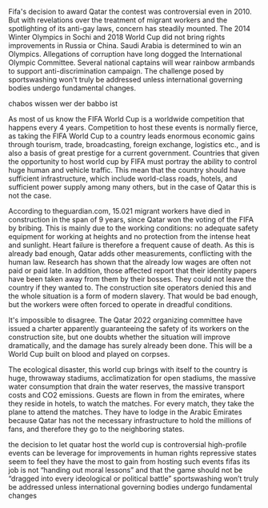 
Fifa's decision to award Qatar the contest was controversial even in 2010. But with revelations over the treatment of migrant workers and the spotlighting of its anti-gay laws, concern has steadily mounted. The 2014 Winter Olympics in Sochi and 2018 World Cup did not bring rights improvements in Russia or China. Saudi Arabia is determined to win an Olympics. Allegations of corruption have long dogged the International Olympic Committee. Several national captains will wear rainbow armbands to support anti-discrimination campaign. The challenge posed by sportswashing won't truly be addressed unless international governing bodies undergo fundamental changes.

chabos wissen wer der babbo ist



As most of us know the FIFA World Cup is a worldwide competition that happens every 4 years. Competition to host these events is normally fierce, as taking the FIFA World Cup to a country leads enormous economic gains through tourism, trade, broadcasting, foreign exchange, logistics etc., and is also a basis of great prestige for a current government. Countries that given the opportunity to host world cup by FIFA must portray the ability to control huge human and vehicle traffic. This mean that the country should have sufficient infrastructure, which include world-class roads, hotels, and sufficient power supply among many others, but in the case of Qatar this is not the case.

According to theguardian.com, 15.021 migrant workers have died in construction in the span of 9 years, since Qatar won the voting of the FIFA by bribing. This is mainly due to the working conditions: no adequate safety equipment for working at heights and no protection from the intense heat and sunlight. Heart failure is therefore a frequent cause of death. As this is already bad enough, Qatar adds other measurements, conflicting with the human law. Research has shown that the already low wages are often not paid or paid late. In addition, those affected report that their identity papers have been taken away from them by their bosses. They could not leave the country if they wanted to. The construction site operators denied this and the whole situation is a form of modern slavery.
That would be bad enough, but the workers were often forced to operate in dreadful conditions.

It's impossible to disagree. The Qatar 2022 organizing committee have issued a charter apparently guaranteeing the safety of its workers on the construction site, but one doubts whether the situation will improve dramatically, and the damage has surely already been done.
This will be a World Cup built on blood and played on corpses.

The ecological disaster, this world cup brings with itself to the country is huge, throwaway stadiums, acclimatization for open stadiums, the massive water consumption that drain the water reserves, the massive transport costs and CO2 emissions. Guests are flown in from the emirates, where they reside in hotels, to watch the matches. For every match, they take the plane to attend the matches. They have to lodge in the Arabic Emirates because Qatar has not the necessary infrastructure to hold the millions of fans, and therefore they go to the neighboring states.


the decision to let quatar host the world cup is controversial
high-profile events can be leverage for improvements in human rights
repressive states seem to feel they have the most to gain from hosting such events
fifas its job is not “handing out moral lessons” and that the game should not be “dragged into every ideological or political battle”
sportswashing won’t truly be addressed unless international governing bodies undergo fundamental changes